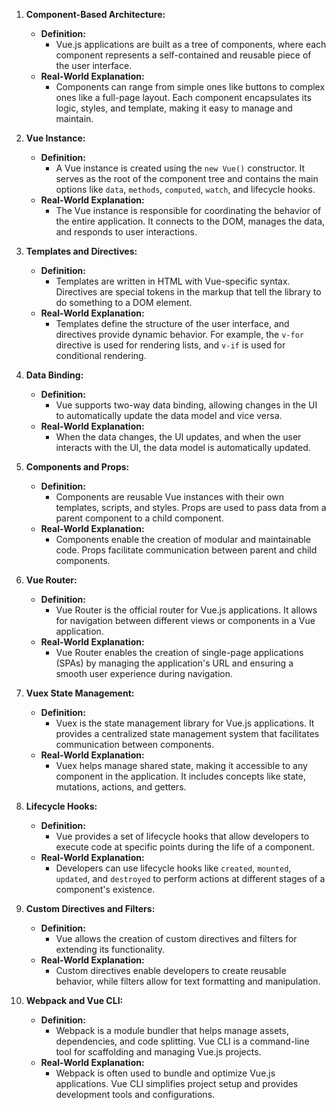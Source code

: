 1. **Component-Based Architecture:**
   - **Definition:**
     - Vue.js applications are built as a tree of components, where each component represents a self-contained and reusable piece of the user interface.
   - **Real-World Explanation:**
     - Components can range from simple ones like buttons to complex ones like a full-page layout. Each component encapsulates its logic, styles, and template, making it easy to manage and maintain.

2. **Vue Instance:**
   - **Definition:**
     - A Vue instance is created using the `new Vue()` constructor. It serves as the root of the component tree and contains the main options like `data`, `methods`, `computed`, `watch`, and lifecycle hooks.
   - **Real-World Explanation:**
     - The Vue instance is responsible for coordinating the behavior of the entire application. It connects to the DOM, manages the data, and responds to user interactions.

3. **Templates and Directives:**
   - **Definition:**
     - Templates are written in HTML with Vue-specific syntax. Directives are special tokens in the markup that tell the library to do something to a DOM element.
   - **Real-World Explanation:**
     - Templates define the structure of the user interface, and directives provide dynamic behavior. For example, the `v-for` directive is used for rendering lists, and `v-if` is used for conditional rendering.

4. **Data Binding:**
   - **Definition:**
     - Vue supports two-way data binding, allowing changes in the UI to automatically update the data model and vice versa.
   - **Real-World Explanation:**
     - When the data changes, the UI updates, and when the user interacts with the UI, the data model is automatically updated.

5. **Components and Props:**
   - **Definition:**
     - Components are reusable Vue instances with their own templates, scripts, and styles. Props are used to pass data from a parent component to a child component.
   - **Real-World Explanation:**
     - Components enable the creation of modular and maintainable code. Props facilitate communication between parent and child components.

6. **Vue Router:**
   - **Definition:**
     - Vue Router is the official router for Vue.js applications. It allows for navigation between different views or components in a Vue application.
   - **Real-World Explanation:**
     - Vue Router enables the creation of single-page applications (SPAs) by managing the application's URL and ensuring a smooth user experience during navigation.

7. **Vuex State Management:**
   - **Definition:**
     - Vuex is the state management library for Vue.js applications. It provides a centralized state management system that facilitates communication between components.
   - **Real-World Explanation:**
     - Vuex helps manage shared state, making it accessible to any component in the application. It includes concepts like state, mutations, actions, and getters.

8. **Lifecycle Hooks:**
   - **Definition:**
     - Vue provides a set of lifecycle hooks that allow developers to execute code at specific points during the life of a component.
   - **Real-World Explanation:**
     - Developers can use lifecycle hooks like `created`, `mounted`, `updated`, and `destroyed` to perform actions at different stages of a component's existence.

9. **Custom Directives and Filters:**
   - **Definition:**
     - Vue allows the creation of custom directives and filters for extending its functionality.
   - **Real-World Explanation:**
     - Custom directives enable developers to create reusable behavior, while filters allow for text formatting and manipulation.

10. **Webpack and Vue CLI:**
    - **Definition:**
      - Webpack is a module bundler that helps manage assets, dependencies, and code splitting. Vue CLI is a command-line tool for scaffolding and managing Vue.js projects.
    - **Real-World Explanation:**
      - Webpack is often used to bundle and optimize Vue.js applications. Vue CLI simplifies project setup and provides development tools and configurations.
